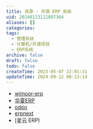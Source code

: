 ```yaml
---
title: 资源 - 开源 ERP 系统
uid: 20240123112807364
aliases: []
categories: 
tags:
  - 管理系统
  - 计算机/开源项目
  - ERP系统
archive: false
draft: false
todo: false
createTime: 2023-05-07 22:01:31
updateTime: 2024-09-12 08:13:14
---
```


- [wimoor-erp](https://github.com/wimoor-erp/)
- [华夏ERP](https://github.com/jishenghua/jshERP)
- [odoo](https://github.com/odoo/odoo)
- [erpnext](https://github.com/frappe/erpnext)
- [星云 ERP)
